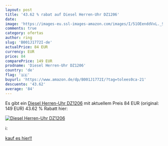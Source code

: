 ```yaml
---
layout: post
title: '43.62 % rabat auf Diesel Herren-Uhr DZ1206'
date: 
image: 'https://images-eu.ssl-images-amazon.com/images/I/51OEenddVxL._SL200_.jpg'
comments: true
category: ofertas
author: ring
slug: 'B001J1772I-de'
actualPrice: 84 EUR
currency: EUR
price: 84
comparePrice: 149 EUR
prodname: 'Diesel Herren-Uhr DZ1206'
country: 'de'
flag: '🇩🇪'
buyurl: 'https://www.amazon.de/dp/B001J1772I/?tag=tolees0ca-21'
descuento: '43.62'
average: '84'
---
```


Es gibt ein [Diesel Herren-Uhr DZ1206](https://www.amazon.de/dp/B001J1772I/?tag=tolees0ca-21) mit aktuellem Preis 84 EUR (original: 149 EUR) 43.62 % Rabatt hier:

[![Diesel Herren-Uhr DZ1206](https://images-eu.ssl-images-amazon.com/images/I/51OEenddVxL._SL200_.jpg)](https://www.amazon.de/dp/B001J1772I/?tag=tolees0ca-21)

ℹ️:


[kauf es hier!!](https://www.amazon.de/dp/B001J1772I/?tag=tolees0ca-21)
